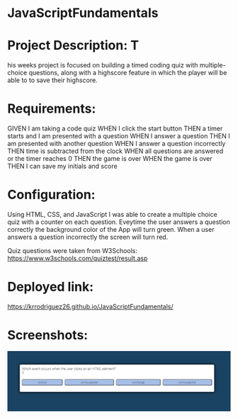 # JavaScriptFundamentals

# Project Description: T
his weeks project is focused on  building a timed coding quiz with multiple-choice questions, along with a highscore feature in which the player will be able to to save their highscore.

# Requirements:  
GIVEN I am taking a code quiz
WHEN I click the start button
THEN a timer starts and I am presented with a question
WHEN I answer a question
THEN I am presented with another question
WHEN I answer a question incorrectly
THEN time is subtracted from the clock
WHEN all questions are answered or the timer reaches 0
THEN the game is over
WHEN the game is over
THEN I can save my initials and score 

# Configuration:  
Using HTML, CSS, and JavaScript I was able to create a multiple choice quiz with a counter on each question. Eveytime the user answers a question correctly the background color of the App will turn green. When a user answers a question incorrectly the screen will turn red.

Quiz questions were taken from W3Schools: https://www.w3schools.com/quiztest/result.asp

# Deployed link: 
https://krrodriguez26.github.io/JavaScriptFundamentals/

# Screenshots:
![alt text](https://github.com/krrodriguez26/JavaScriptFundamentals/blob/main/assets/Screen%20Shot%202021-01-18%20at%209.28.24%20PM.png)

